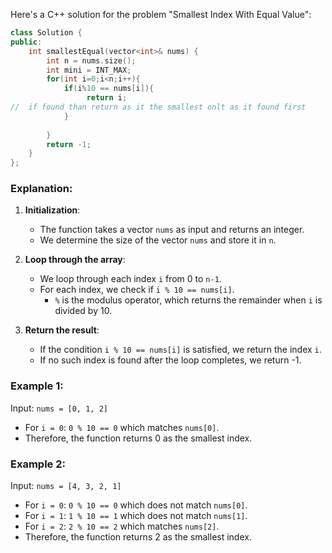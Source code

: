 


Here's a C++ solution for the problem "Smallest Index With Equal Value":

```cpp
class Solution {
public:
    int smallestEqual(vector<int>& nums) {
        int n = nums.size();
        int mini = INT_MAX;
        for(int i=0;i<n;i++){
            if(i%10 == nums[i]){
                 return i;
//  if found than return as it the smallest onlt as it found first
            }
           
        }
        return -1;
    }
};
```

### Explanation:

1. **Initialization**:
   - The function takes a vector `nums` as input and returns an integer.
   - We determine the size of the vector `nums` and store it in `n`.

2. **Loop through the array**:
   - We loop through each index `i` from 0 to `n-1`.
   - For each index, we check if `i % 10 == nums[i]`.
     - `%` is the modulus operator, which returns the remainder when `i` is divided by 10.

3. **Return the result**:
   - If the condition `i % 10 == nums[i]` is satisfied, we return the index `i`.
   - If no such index is found after the loop completes, we return -1.

### Example 1:

Input: `nums = [0, 1, 2]`

- For `i = 0`: `0 % 10 == 0` which matches `nums[0]`.
- Therefore, the function returns 0 as the smallest index.

### Example 2:

Input: `nums = [4, 3, 2, 1]`

- For `i = 0`: `0 % 10 == 0` which does not match `nums[0]`.
- For `i = 1`: `1 % 10 == 1` which does not match `nums[1]`.
- For `i = 2`: `2 % 10 == 2` which matches `nums[2]`.
- Therefore, the function returns 2 as the smallest index.
